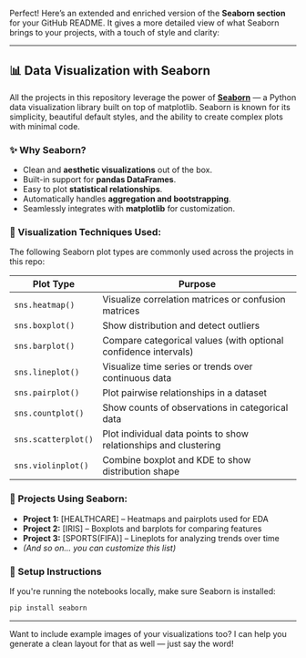 Perfect! Here’s an extended and enriched version of the **Seaborn section** for your GitHub README. It gives a more detailed view of what Seaborn brings to your projects, with a touch of style and clarity:

---

## 📊 Data Visualization with Seaborn

All the projects in this repository leverage the power of **[Seaborn](https://seaborn.pydata.org/)** — a Python data visualization library built on top of matplotlib. Seaborn is known for its simplicity, beautiful default styles, and the ability to create complex plots with minimal code.

### ✨ Why Seaborn?
- Clean and **aesthetic visualizations** out of the box.
- Built-in support for **pandas DataFrames**.
- Easy to plot **statistical relationships**.
- Automatically handles **aggregation and bootstrapping**.
- Seamlessly integrates with **matplotlib** for customization.

### 📌 Visualization Techniques Used:
The following Seaborn plot types are commonly used across the projects in this repo:

| Plot Type       | Purpose                                                                 |
|-----------------|-------------------------------------------------------------------------|
| `sns.heatmap()` | Visualize correlation matrices or confusion matrices                    |
| `sns.boxplot()` | Show distribution and detect outliers                                   |
| `sns.barplot()` | Compare categorical values (with optional confidence intervals)         |
| `sns.lineplot()`| Visualize time series or trends over continuous data                    |
| `sns.pairplot()`| Plot pairwise relationships in a dataset                                |
| `sns.countplot()`| Show counts of observations in categorical data                        |
| `sns.scatterplot()`| Plot individual data points to show relationships and clustering     |
| `sns.violinplot()`| Combine boxplot and KDE to show distribution shape                    |

### 📁 Projects Using Seaborn:
- **Project 1:** [HEALTHCARE] – Heatmaps and pairplots used for EDA
- **Project 2:** [IRIS] – Boxplots and barplots for comparing features
- **Project 3:** [SPORTS(FIFA)] – Lineplots for analyzing trends over time
- *(And so on… you can customize this list)*

### 🔧 Setup Instructions
If you're running the notebooks locally, make sure Seaborn is installed:

```bash
pip install seaborn
```

---

Want to include example images of your visualizations too? I can help you generate a clean layout for that as well — just say the word!
